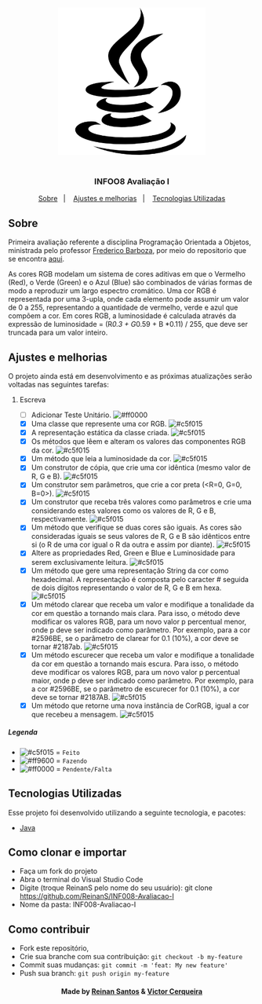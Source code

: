
<h3 align="center">
    <img alt="Logo" title="#logo" width="300px" src="/assets/imgs/logo_java.png">
    </br>
    </br>
    </br>
    <b>INFOO8 Avaliação I</b>  
</h3>
  
<p align="center">
  <a href="#about">Sobre</a>&nbsp;&nbsp;&nbsp;|&nbsp;&nbsp;&nbsp;
  <a href="#features">Ajustes e melhorias</a>&nbsp;&nbsp;&nbsp;|&nbsp;&nbsp;&nbsp;
  <a href="#technologies-used">Tecnologias Utilizadas</a>
</p>

<a id="about"></a>

## Sobre

   Primeira avaliação referente a disciplina Programação Orientada a Objetos, ministrada pelo professor [Frederico Barboza](http://lattes.cnpq.br/2897532678011764), por meio do repositorio que se encontra [aqui](https://github.com/pooinf008/inf008-20211/tree/master/especificacao).


   As cores RGB modelam um sistema de cores aditivas em que o Vermelho (Red), o Verde (Green) e o Azul (Blue) são combinados de várias formas de modo a reproduzir um largo espectro cromático. Uma cor RGB é representada por uma 3-upla, onde cada elemento pode assumir um valor de 0 a 255, representando a quantidade de vermelho, verde e azul que compõem a cor. 
Em cores RGB, a luminosidade é calculada através da expressão de luminosidade = 
	(R*0.3 + G*0.59 + B *0.11) / 255, 
que deve ser truncada para um valor inteiro.



<a id="features"></a>

## Ajustes e melhorias

O projeto ainda está em desenvolvimento e as próximas atualizações serão voltadas nas seguintes tarefas:

1. Escreva
   
    - [ ] Adicionar Teste Unitário. ![#ff0000](https://placehold.it/15/ff0000/000000?text=+)
    - [x] Uma classe que represente uma cor RGB. ![#c5f015](https://placehold.it/15/c5f015/000000?text=+)
    - [x] A representação estática da classe criada. ![#c5f015](https://placehold.it/15/c5f015/000000?text=+)
    - [x] Os métodos que lêem e alteram os valores das componentes RGB da cor. ![#c5f015](https://placehold.it/15/c5f015/000000?text=+)
    - [x] Um método que leia a luminosidade da cor. ![#c5f015](https://placehold.it/15/c5f015/000000?text=+)
    - [x] Um construtor de cópia, que crie uma cor idêntica (mesmo valor de R, G e B). ![#c5f015](https://placehold.it/15/c5f015/000000?text=+)
    - [x] Um construtor sem parâmetros, que crie a cor preta (<R=0, G=0, B=0>). ![#c5f015](https://placehold.it/15/c5f015/000000?text=+)
    - [x] Um construtor que receba três valores como parâmetros e crie uma considerando estes valores como os valores de R, G e B, respectivamente. ![#c5f015](https://placehold.it/15/c5f015/000000?text=+)
    - [x] Um método que verifique se duas cores são iguais. As cores são consideradas iguais se seus valores de R, G e B são idênticos entre si (o R de uma cor igual o R da outra e assim por diante). ![#c5f015](https://placehold.it/15/c5f015/000000?text=+)
    - [x] Altere as propriedades Red, Green e Blue e Luminosidade para serem exclusivamente leitura. ![#c5f015](https://placehold.it/15/c5f015/000000?text=+)
    - [x] Um método que gere uma representação String da cor como hexadecimal. A representação é composta pelo caracter # seguida de dois dígitos representando o valor de R, G e B em hexa. ![#c5f015](https://placehold.it/15/c5f015/000000?text=+)
    - [x] Um método clarear que receba um valor e modifique a tonalidade da cor em questão a tornando mais clara. Para isso, o método deve modificar os valores RGB, para um novo valor p percentual menor, onde  p deve ser indicado como parâmetro. Por exemplo, para a cor  #2596BE, se o parâmetro de clarear for 0.1 (10%), a cor deve se tornar #2187ab. ![#c5f015](https://placehold.it/15/c5f015/000000?text=+)
    - [x] Um método escurecer que receba um valor e modifique a tonalidade da cor em questão a tornando mais escura. Para isso, o método deve modificar os valores RGB, para um novo valor p percentual maior, onde p deve ser indicado como parâmetro. Por exemplo, para a cor  #2596BE, se o parâmetro de escurecer for 0.1 (10%), a cor deve se tornar #2187AB. ![#c5f015](https://placehold.it/15/c5f015/000000?text=+)
    - [x] Um método que retorne uma nova instância de CorRGB, igual a cor que recebeu a mensagem. ![#c5f015](https://placehold.it/15/c5f015/000000?text=+)

##### Legenda
- ![#c5f015](https://placehold.it/15/c5f015/000000?text=+) = `Feito`
- ![#ff9600](https://placehold.it/15/ff9600/000000?text=+) = `Fazendo`
- ![#ff0000](https://placehold.it/15/ff0000/000000?text=+) = `Pendente/Falta`

<a id="technologies-used"></a>

## Tecnologias Utilizadas

Esse projeto foi desenvolvido utilizando a seguinte tecnologia, e pacotes:

- [Java](https://www.java.com/pt-BR/)

<a id="how-to-use"></a>

## Como clonar e importar

- Faça um fork do projeto
- Abra o terminal do Visual Studio Code
- Digite (troque ReinanS pelo nome do seu usuário): git clone https://github.com/ReinanS/INF008-Avaliacao-I
- Nome da pasta: INF008-Avaliacao-I


<a id="how-to-contribute"></a>

## Como contribuir

- Fork este repositório,
- Crie sua branche com sua contribuição: `git checkout -b my-feature`
- Commit suas mudanças: `git commit -m 'feat: My new feature' `
- Push sua branch: `git push origin my-feature`

<h4 align="center">
    Made by <a href="https://github.com/ReinanS" target="_blank">Reinan Santos</a> & <a href="https://github.com/cerqueirav" target="_blank">Victor Cerqueira</a> 
</h4>

 
